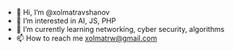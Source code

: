 - 👋 Hi, I’m @xolmatravshanov
- 👀 I’m interested in AI, JS, PHP
- 🌱 I’m currently learning networking, cyber security, algorithms
- 📫 How to reach me xolmatrw@gmail.com 
